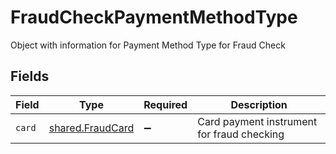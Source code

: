 # FraudCheckPaymentMethodType

Object with information for Payment Method Type for  Fraud Check


## Fields

| Field                                                | Type                                                 | Required                                             | Description                                          |
| ---------------------------------------------------- | ---------------------------------------------------- | ---------------------------------------------------- | ---------------------------------------------------- |
| `card`                                               | [shared.FraudCard](../../models/shared/fraudcard.md) | :heavy_minus_sign:                                   | Card payment instrument for fraud checking           |